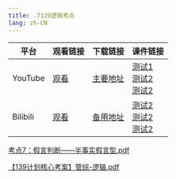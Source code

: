 ```yaml
---
title: .7139逻辑考点
lang: zh-CN
---
```



| 平台       | 观看链接   | 下载链接     | 课件链接         |
|----------|--------|----------|--------------|
| YouTube  | [观看]() | [主要地址]() | [测试1]()<br/>[测试2]()<br/>[测试2]()  |
| Bilibili | [观看]() | [备用地址]() | [测试2]()<br/>[测试2]()<br/>[测试2]()      |

[考点7：假言判断——半事实假言型.pdf](..%2F..%2Fpublic%2Flogic%2F3.%E9%80%BB%E8%BE%91-139%E5%88%86%2F7.139%E9%80%BB%E8%BE%91%E8%80%83%E7%82%B9%2F%E8%80%83%E7%82%B97%EF%BC%9A%E5%81%87%E8%A8%80%E5%88%A4%E6%96%AD%E2%80%94%E2%80%94%E5%8D%8A%E4%BA%8B%E5%AE%9E%E5%81%87%E8%A8%80%E5%9E%8B.pdf)

[【139计划核心考案】管综-逻辑.pdf](..%2F..%2Fpublic%2Flogic%2F3.%E9%80%BB%E8%BE%91-139%E5%88%86%2F%E3%80%90139%E8%AE%A1%E5%88%92%E6%A0%B8%E5%BF%83%E8%80%83%E6%A1%88%E3%80%91%E7%AE%A1%E7%BB%BC-%E9%80%BB%E8%BE%91.pdf)


